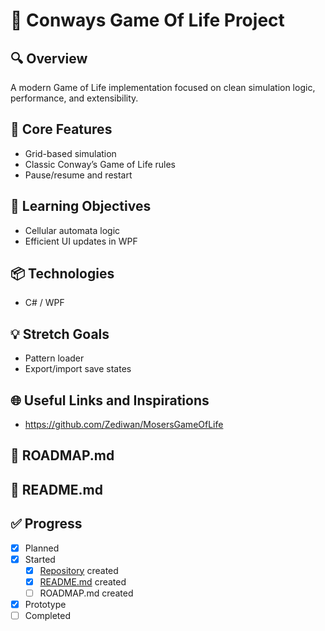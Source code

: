 # 🧪 Conways Game Of Life Project

## 🔍 Overview
A modern Game of Life implementation focused on clean simulation logic, performance, and extensibility.

## 🔧 Core Features
- Grid-based simulation
- Classic Conway’s Game of Life rules
- Pause/resume and restart

## 🧠 Learning Objectives
- Cellular automata logic
- Efficient UI updates in WPF

## 📦 Technologies
- C# / WPF

## 💡 Stretch Goals
- Pattern loader
- Export/import save states

## 🌐 Useful Links and Inspirations
- https://github.com/Zediwan/MosersGameOfLife

## 📄 ROADMAP.md

## 📘 README.md

## ✅ Progress
- [x] Planned
- [X] Started
  - [X] [Repository](https://github.com/Zediwan/MosersGameOfLife) created
  - [X] [README.md](https://github.com/Zediwan/MosersGameOfLife/blob/master/README.md) created
  - [ ] ROADMAP.md created
- [X] Prototype
- [ ] Completed
